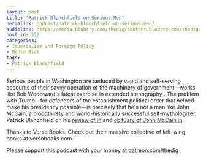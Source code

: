 ```yaml
---
layout: post
title: "Patrick Blanchfield on Serious Men"
permalink: podcast/patrick-blanchfield-on-serious-men/
audiolink: https://media.blubrry.com/thedig/content.blubrry.com/thedig/The_Dig_-_EP_150_-_BlanchfieldFear.mp3
post_id: 550
categories: 
- Imperialism and Foreign Policy
- Media Bias
tags: 
- Patrick Blanchfield
---
```


Serious people in Washington are seduced by vapid and self-serving accounts of their savvy operation of the machinery of government—works like Bob Woodward's latest exercise in extended stenography 
. The problem with Trump—for defenders of the establishment political order that helped make his presidency possible—is precisely that he's not a man like John McCain, a bloodthirsty and world-historically successful self-mythologizer. Patrick Blanchfield on his 
[review of 
 in ](https://nplusonemag.com/online-only/online-only/dupe-throat/)and 
[obituary of John McCain in](https://thebaffler.com/latest/the-mccain-phenomenon-blanchfield).

Thanks to Verso Books. Check out their massive collective of left-wing books at versobooks.com

Please support this podcast with your money at [patreon.com/thedig](patreon.com/thedig)